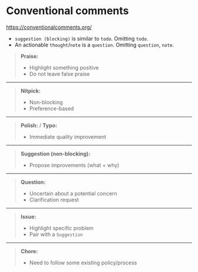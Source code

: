 # Conventional comments
https://conventionalcomments.org/


- `suggestion (blocking)` is similar to `todo`. Omitting `todo`.
- An actionable `thought`/`note` is a `question`. Omitting `question`, `note`.


> **Praise:**
>
> - Highlight something positive
> - Do not leave false praise

---

> **Nitpick:**
>
> - Non-blocking
> - Preference-based

---

> **Polish:** / **Typo:**
>
> - Immediate quality improvement

---

> **Suggestion (non-blocking):**
>
> - Propose improvements (what + why)

---

> **Question:**
>
> - Uncertain about a potential concern
> - Clarification request

---

> **Issue:**
>
> - Highlight specific problem
> - Pair with a `Suggestion`

---

> **Chore:**
>
> - Need to follow some existing policy/process

